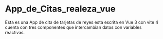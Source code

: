 # App_de_Citas_realeza_vue
Esta es una App de cita de tarjetas de reyes esta escrita en Vue 3 con vite 4  cuenta con tres componentes que intercambian datos con variables reactivas.

